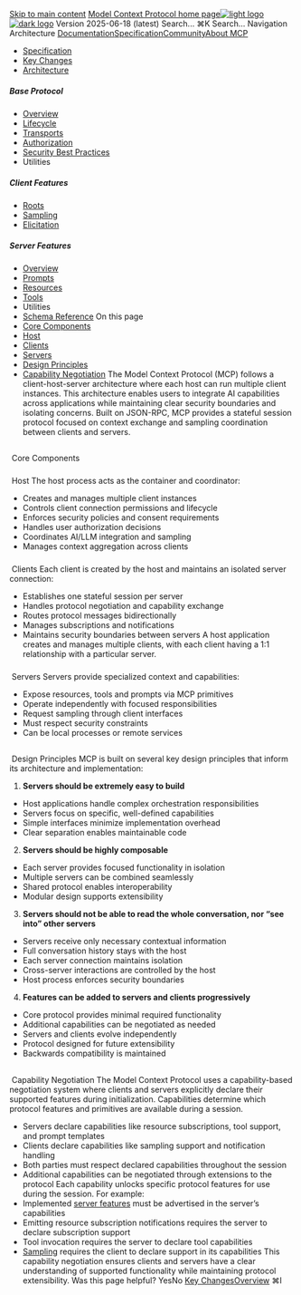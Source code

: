 [Skip to main content](#content-area)
[Model Context Protocol home page![light logo](https://mintcdn.com/mcp/4ZXF1PrDkEaJvXpn/logo/light.svg?fit=max&auto=format&n=4ZXF1PrDkEaJvXpn&q=85&s=4498cb8a57d574005f3dca62bdd49c95)![dark logo](https://mintcdn.com/mcp/4ZXF1PrDkEaJvXpn/logo/dark.svg?fit=max&auto=format&n=4ZXF1PrDkEaJvXpn&q=85&s=c0687c003f8f2cbdb24772ab4c8a522c)](/)
Version 2025-06-18 (latest)
Search...
⌘K
Search...
Navigation
Architecture
[Documentation](/docs/getting-started/intro)[Specification](/specification/2025-06-18)[Community](/community/communication)[About MCP](/about)
 * [Specification](/specification/2025-06-18)
 * [Key Changes](/specification/2025-06-18/changelog)
 * [Architecture](/specification/2025-06-18/architecture)
##### Base Protocol
 * [Overview](/specification/2025-06-18/basic)
 * [Lifecycle](/specification/2025-06-18/basic/lifecycle)
 * [Transports](/specification/2025-06-18/basic/transports)
 * [Authorization](/specification/2025-06-18/basic/authorization)
 * [Security Best Practices](/specification/2025-06-18/basic/security_best_practices)
 * Utilities
##### Client Features
 * [Roots](/specification/2025-06-18/client/roots)
 * [Sampling](/specification/2025-06-18/client/sampling)
 * [Elicitation](/specification/2025-06-18/client/elicitation)
##### Server Features
 * [Overview](/specification/2025-06-18/server)
 * [Prompts](/specification/2025-06-18/server/prompts)
 * [Resources](/specification/2025-06-18/server/resources)
 * [Tools](/specification/2025-06-18/server/tools)
 * Utilities
 * [Schema Reference](/specification/2025-06-18/schema)
On this page
 * [Core Components](#core-components)
 * [Host](#host)
 * [Clients](#clients)
 * [Servers](#servers)
 * [Design Principles](#design-principles)
 * [Capability Negotiation](#capability-negotiation)
The Model Context Protocol (MCP) follows a client-host-server architecture where each host can run multiple client instances. This architecture enables users to integrate AI capabilities across applications while maintaining clear security boundaries and isolating concerns. Built on JSON-RPC, MCP provides a stateful session protocol focused on context exchange and sampling coordination between clients and servers.
## 
[​](#core-components)
Core Components
### 
[​](#host)
Host
The host process acts as the container and coordinator:
 * Creates and manages multiple client instances
 * Controls client connection permissions and lifecycle
 * Enforces security policies and consent requirements
 * Handles user authorization decisions
 * Coordinates AI/LLM integration and sampling
 * Manages context aggregation across clients
### 
[​](#clients)
Clients
Each client is created by the host and maintains an isolated server connection:
 * Establishes one stateful session per server
 * Handles protocol negotiation and capability exchange
 * Routes protocol messages bidirectionally
 * Manages subscriptions and notifications
 * Maintains security boundaries between servers
A host application creates and manages multiple clients, with each client having a 1:1 relationship with a particular server.
### 
[​](#servers)
Servers
Servers provide specialized context and capabilities:
 * Expose resources, tools and prompts via MCP primitives
 * Operate independently with focused responsibilities
 * Request sampling through client interfaces
 * Must respect security constraints
 * Can be local processes or remote services
## 
[​](#design-principles)
Design Principles
MCP is built on several key design principles that inform its architecture and implementation:
 1. **Servers should be extremely easy to build**
 * Host applications handle complex orchestration responsibilities
 * Servers focus on specific, well-defined capabilities
 * Simple interfaces minimize implementation overhead
 * Clear separation enables maintainable code
 2. **Servers should be highly composable**
 * Each server provides focused functionality in isolation
 * Multiple servers can be combined seamlessly
 * Shared protocol enables interoperability
 * Modular design supports extensibility
 3. **Servers should not be able to read the whole conversation, nor “see into” other servers**
 * Servers receive only necessary contextual information
 * Full conversation history stays with the host
 * Each server connection maintains isolation
 * Cross-server interactions are controlled by the host
 * Host process enforces security boundaries
 4. **Features can be added to servers and clients progressively**
 * Core protocol provides minimal required functionality
 * Additional capabilities can be negotiated as needed
 * Servers and clients evolve independently
 * Protocol designed for future extensibility
 * Backwards compatibility is maintained
## 
[​](#capability-negotiation)
Capability Negotiation
The Model Context Protocol uses a capability-based negotiation system where clients and servers explicitly declare their supported features during initialization. Capabilities determine which protocol features and primitives are available during a session.
 * Servers declare capabilities like resource subscriptions, tool support, and prompt templates
 * Clients declare capabilities like sampling support and notification handling
 * Both parties must respect declared capabilities throughout the session
 * Additional capabilities can be negotiated through extensions to the protocol
Each capability unlocks specific protocol features for use during the session. For example:
 * Implemented [server features](/specification/2025-06-18/server) must be advertised in the server’s capabilities
 * Emitting resource subscription notifications requires the server to declare subscription support
 * Tool invocation requires the server to declare tool capabilities
 * [Sampling](/specification/2025-06-18/client) requires the client to declare support in its capabilities
This capability negotiation ensures clients and servers have a clear understanding of supported functionality while maintaining protocol extensibility.
Was this page helpful?
YesNo
[Key Changes](/specification/2025-06-18/changelog)[Overview](/specification/2025-06-18/basic)
⌘I